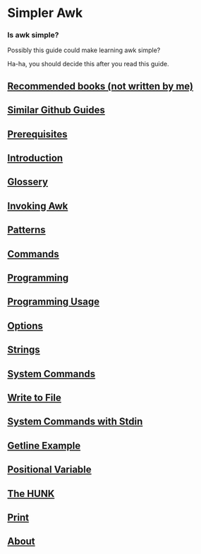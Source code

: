 # Simpler Awk
### Is awk simple? 
Possibly this guide could make learning awk simple?

Ha-ha, you should decide this after you read this guide. 

## [Recommended books (not written by me)](recommended.md)
## [Similar Github Guides](notables.md)
## [Prerequisites](prerequisites.md)
## [Introduction](intro.md)
## [Glossery](glossery.md)
## [Invoking Awk](invoking.md)
## [Patterns](patterns.md)
## [Commands](commands.md)
## [Programming](programming.md)
## [Programming Usage](usage.md)
## [Options](options.md)
## [Strings](strings.md)
## [System Commands](system-cmd.md)
## [Write to File](write.md)
## [System Commands with Stdin](stdin.md)
## [Getline Example](get-line.md)
## [Positional Variable](positional.md)
## [The HUNK](hunk.md)
## [Print](print.md)
## [About](about.md)
